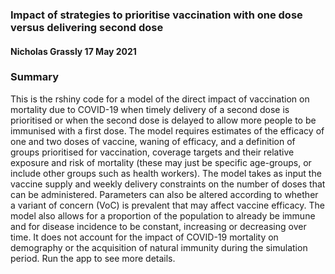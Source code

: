 ### Impact of strategies to prioritise vaccination with one dose versus delivering second dose

#### Nicholas Grassly 17 May 2021

### Summary
This is the rshiny code for a model of the direct impact of vaccination on mortality due to COVID-19 when timely delivery of a second dose is prioritised or when the second dose is delayed to allow more people to be immunised with a first dose. The model requires estimates of the efficacy of one and two doses of vaccine, waning of efficacy, and a definition of groups prioritised for vaccination, coverage targets and their relative exposure and risk of mortality (these may just be specific age-groups, or include other groups such as health workers). The model takes as input the vaccine supply and weekly delivery constraints on the number of doses that can be administered. Parameters can also be altered according to whether a variant of concern (VoC) is prevalent that may affect vaccine efficacy. The model also allows for a proportion of the population to already be immune and for disease incidence to be constant, increasing or decreasing over time. It does not account for the impact of COVID-19 mortality on demography or the acquisition of natural immunity during the simulation period. Run the app to see more details.




 
